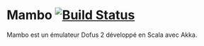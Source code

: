 Mambo [![Build Status](https://drone.io/github.com/Emudofus/Mambo/status.png)](https://drone.io/github.com/Emudofus/Mambo/latest)
=====

Mambo est un émulateur Dofus 2 développé en Scala avec Akka.
